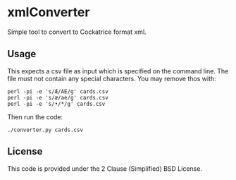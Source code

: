 # xmlConverter

Simple tool to convert to Cockatrice format xml.

## Usage

This expects a csv file as input which is specified on the command line.  The file must not contain any special characters.  You may remove thos with:

```
perl -pi -e 's/Æ/AE/g' cards.csv
perl -pi -e 's/æ/ae/g' cards.csv
perl -pi -e 's/•/*/g' cards.csv
```

Then run the code:
```
./converter.py cards.csv
```

## License

This code is provided under the 2 Clause (Simplified) BSD License.

